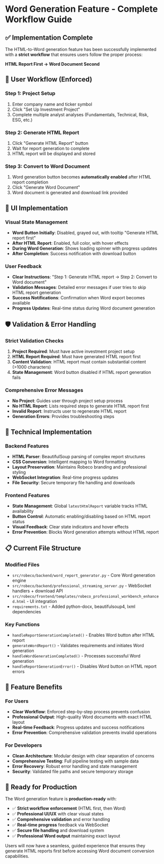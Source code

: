 # Word Generation Feature - Complete Workflow Guide

## ✅ **Implementation Complete**

The HTML-to-Word generation feature has been successfully implemented with a **strict workflow** that ensures users follow the proper process:

**HTML Report First → Word Document Second**

## 🔄 **User Workflow (Enforced)**

### **Step 1: Project Setup**
1. Enter company name and ticker symbol
2. Click "Set Up Investment Project"
3. Complete multiple analyst analyses (Fundamentals, Technical, Risk, ESG, etc.)

### **Step 2: Generate HTML Report**
1. Click "Generate HTML Report" button
2. Wait for report generation to complete
3. HTML report will be displayed and stored

### **Step 3: Convert to Word Document**
1. Word generation button becomes **automatically enabled** after HTML report completion
2. Click "Generate Word Document"
3. Word document is generated and download link provided

## 🎯 **UI Implementation**

### **Visual State Management**
- **Word Button Initially**: Disabled, grayed out, with tooltip "Generate HTML report first"
- **After HTML Report**: Enabled, full color, with hover effects
- **During Word Generation**: Shows loading spinner with progress updates
- **After Completion**: Success notification with download button

### **User Feedback**
- **Clear Instructions**: "Step 1: Generate HTML report → Step 2: Convert to Word document"
- **Validation Messages**: Detailed error messages if user tries to skip HTML report generation
- **Success Notifications**: Confirmation when Word export becomes available
- **Progress Updates**: Real-time status during Word document generation

## 🛡️ **Validation & Error Handling**

### **Strict Validation Checks**
1. **Project Required**: Must have active investment project setup
2. **HTML Report Required**: Must have generated HTML report first
3. **Content Validation**: HTML report must contain substantial content (>1000 characters)
4. **State Management**: Word button disabled if HTML report generation fails

### **Comprehensive Error Messages**
- **No Project**: Guides user through project setup process
- **No HTML Report**: Lists required steps to generate HTML report first
- **Invalid Report**: Instructs user to regenerate HTML report
- **Generation Errors**: Provides troubleshooting steps

## 🔧 **Technical Implementation**

### **Backend Features**
- **HTML Parser**: BeautifulSoup parsing of complex report structures  
- **CSS Conversion**: Intelligent mapping to Word formatting
- **Layout Preservation**: Maintains Robeco branding and professional styling
- **WebSocket Integration**: Real-time progress updates
- **File Security**: Secure temporary file handling and downloads

### **Frontend Features**
- **State Management**: Global `latestHtmlReport` variable tracks HTML availability
- **Button Control**: Automatic enabling/disabling based on HTML report status
- **Visual Feedback**: Clear state indicators and hover effects
- **Error Prevention**: Blocks Word generation attempts without HTML report

## 📋 **Current File Structure**

### **Modified Files**
- `src/robeco/backend/word_report_generator.py` - Core Word generation engine
- `src/robeco/backend/professional_streaming_server.py` - WebSocket handlers + download API
- `src/robeco/frontend/templates/robeco_professional_workbench_enhanced.html` - UI integration
- `requirements.txt` - Added python-docx, beautifulsoup4, lxml dependencies

### **Key Functions**
- `handleReportGenerationCompleted()` - Enables Word button after HTML report
- `generateWordReport()` - Validates requirements and initiates Word generation
- `handleWordGenerationCompleted()` - Processes successful Word generation
- `handleReportGenerationError()` - Disables Word button on HTML report errors

## 🎉 **Feature Benefits**

### **For Users**
- **Clear Workflow**: Enforced step-by-step process prevents confusion
- **Professional Output**: High-quality Word documents with exact HTML layout
- **Real-time Feedback**: Progress updates and success notifications
- **Error Prevention**: Comprehensive validation prevents invalid operations

### **For Developers**
- **Clean Architecture**: Modular design with clear separation of concerns
- **Comprehensive Testing**: Full pipeline testing with sample data
- **Error Recovery**: Robust error handling and state management
- **Security**: Validated file paths and secure temporary storage

## 🚀 **Ready for Production**

The Word generation feature is **production-ready** with:
- ✅ **Strict workflow enforcement** (HTML first, then Word)
- ✅ **Professional UI/UX** with clear visual states
- ✅ **Comprehensive validation** and error handling  
- ✅ **Real-time progress** feedback via WebSocket
- ✅ **Secure file handling** and download system
- ✅ **Professional Word output** maintaining exact layout

Users will now have a seamless, guided experience that ensures they generate HTML reports first before accessing Word document conversion capabilities.